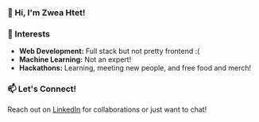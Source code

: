 ### 👋 Hi, I'm Zwea Htet!

### 🌟 Interests
- **Web Development:** Full stack but not pretty frontend :(
- **Machine Learning:** Not an expert!
- **Hackathons:** Learning, meeting new people, and free food and merch!

### 📫 Let's Connect!
Reach out on [LinkedIn](https://www.linkedin.com/in/zweahtet) for collaborations or just want to chat!

<!---
zweahtet/zweahtet is a ✨ special ✨ repository because its `README.md` (this file) appears on your GitHub profile.
You can click the Preview link to take a look at your changes.
--->
